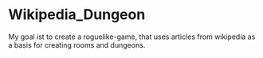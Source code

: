 # Wikipedia_Dungeon
My goal ist to create a roguelike-game, that uses articles from wikipedia as a basis for creating rooms and dungeons.
